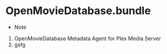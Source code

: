 # OpenMovieDatabase.bundle

- Note  

1. OpenMovieDatabase Metadata Agent for Plex Media Server  
2. gsfg  
